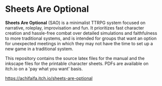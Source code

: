 # Sheets Are Optional

**Sheets Are Optional** (SAO) is a minimalist TTRPG system focused on narrative, roleplay, improvisation and fun. It prioritizes fast character creation and hassle-free combat over detailed simulations and faithfulness to more traditional systems, and is intended for groups that want an option for unexpected meetings in which they may not have the time to set up a new game in a traditional system.

This repository contains the source latex files for the manual and the inkscape files for the printable character sheets. PDFs are available on itch.io on a 'pay what you want' basis.

https://achifaifa.itch.io/sheets-are-optional
